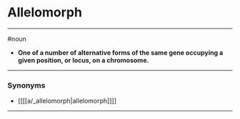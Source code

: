 # Allelomorph
---
#noun
- **One of a number of alternative forms of the same gene occupying a given position, or locus, on a chromosome.**
---
### Synonyms
- [[[[a/_allelomorph|allelomorph]]]]
---
